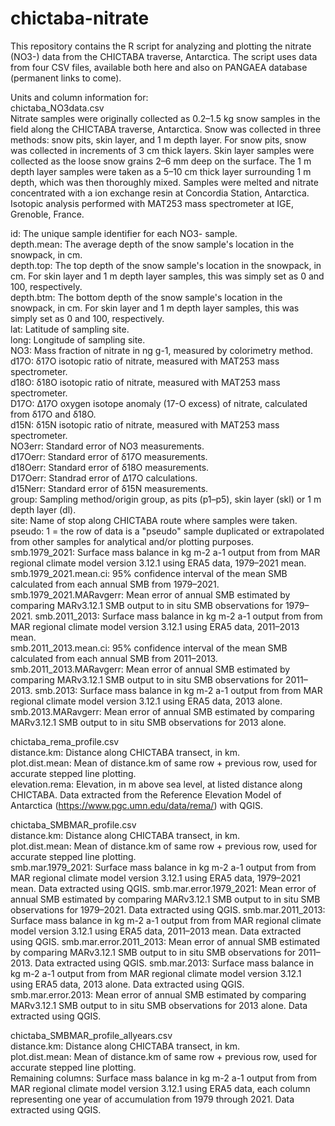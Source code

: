 # chictaba-nitrate
This repository contains the R script for analyzing and plotting the nitrate (NO3-) data from the CHICTABA traverse, Antarctica.
The script uses data from four CSV files, available both here and also on PANGAEA database (permanent links to come).

Units and column information for:  
chictaba_NO3data.csv  
Nitrate samples were originally collected as 0.2–1.5 kg snow samples in the field along the CHICTABA traverse, Antarctica. Snow was collected in three methods: snow pits, skin layer, and 1 m depth layer. For snow pits, snow was collected in increments of 3 cm thick layers. Skin layer samples were collected as the loose snow grains 2–6 mm deep on the surface. The 1 m depth layer samples were taken as a 5–10 cm thick layer surrounding 1 m depth, which was then thoroughly mixed. Samples were melted and nitrate concentrated with a ion exchange resin at Concordia Station, Antarctica. Isotopic analysis performed with MAT253 mass spectrometer at IGE, Grenoble, France.

id: The unique sample identifier for each NO3- sample.  
depth.mean: The average depth of the snow sample's location in the snowpack, in cm.  
depth.top: The top depth of the snow sample's location in the snowpack, in cm. For skin layer and 1 m depth layer samples, this was simply set as 0 and 100, respectively.  
depth.btm: The bottom depth of the snow sample's location in the snowpack, in cm. For skin layer and 1 m depth layer samples, this was simply set as 0 and 100, respectively.  
lat: Latitude of sampling site.  
long: Longitude of sampling site.  
NO3: Mass fraction of nitrate in ng g-1, measured by colorimetry method.  
d17O: δ17O isotopic ratio of nitrate, measured with MAT253 mass spectrometer.  
d18O: δ18O isotopic ratio of nitrate, measured with MAT253 mass spectrometer.  
D17O: Δ17O oxygen isotope anomaly (17-O excess) of nitrate, calculated from δ17O and δ18O.  
d15N: δ15N isotopic ratio of nitrate, measured with MAT253 mass spectrometer.  
NO3err: Standard error of NO3 measurements.  
d17Oerr: Standard error of δ17O measurements.  
d18Oerr: Standard error of δ18O measurements.  
D17Oerr: Standrad error of Δ17O calculations.  
d15Nerr: Standard error of δ15N measurements.  
group: Sampling method/origin group, as pits (p1–p5), skin layer (skl) or 1 m depth layer (dl).  
site: Name of stop along CHICTABA route where samples were taken.  
pseudo: 1 = the row of data is a "pseudo" sample duplicated or extrapolated from other samples for analytical and/or plotting purposes.  
smb.1979_2021: Surface mass balance in kg m-2 a-1 output from from MAR regional climate model version 3.12.1 using ERA5 data, 1979–2021 mean.  
smb.1979_2021.mean.ci: 95% confidence interval of the mean SMB calculated from each annual SMB from 1979–2021.
smb.1979_2021.MARavgerr: Mean error of annual SMB estimated by comparing MARv3.12.1 SMB output to in situ SMB observations for 1979–2021.
smb.2011_2013: Surface mass balance in kg m-2 a-1 output from from MAR regional climate model version 3.12.1 using ERA5 data, 2011–2013 mean.  
smb.2011_2013.mean.ci: 95% confidence interval of the mean SMB calculated from each annual SMB from 2011–2013.
smb.2011_2013.MARavgerr: Mean error of annual SMB estimated by comparing MARv3.12.1 SMB output to in situ SMB observations for 2011–2013.
smb.2013: Surface mass balance in kg m-2 a-1 output from from MAR regional climate model version 3.12.1 using ERA5 data, 2013 alone.  
smb.2013.MARavgerr: Mean error of annual SMB estimated by comparing MARv3.12.1 SMB output to in situ SMB observations for 2013 alone.

chictaba_rema_profile.csv  
distance.km: Distance along CHICTABA transect, in km.  
plot.dist.mean: Mean of distance.km of same row + previous row, used for accurate stepped line plotting.  
elevation.rema: Elevation, in m above sea level, at listed distance along CHICTABA. Data extracted from the Reference Elevation Model of Antarctica (https://www.pgc.umn.edu/data/rema/) with QGIS.  

chictaba_SMBMAR_profile.csv  
distance.km: Distance along CHICTABA transect, in km.  
plot.dist.mean: Mean of distance.km of same row + previous row, used for accurate stepped line plotting.  
smb.mar.1979_2021: Surface mass balance in kg m-2 a-1 output from from MAR regional climate model version 3.12.1 using ERA5 data, 1979–2021 mean. Data extracted using QGIS.
smb.mar.error.1979_2021: Mean error of annual SMB estimated by comparing MARv3.12.1 SMB output to in situ SMB observations for 1979–2021. Data extracted using QGIS.
smb.mar.2011_2013: Surface mass balance in kg m-2 a-1 output from from MAR regional climate model version 3.12.1 using ERA5 data, 2011–2013 mean. Data extracted using QGIS.
smb.mar.error.2011_2013: Mean error of annual SMB estimated by comparing MARv3.12.1 SMB output to in situ SMB observations for 2011–2013. Data extracted using QGIS.
smb.mar.2013: Surface mass balance in kg m-2 a-1 output from from MAR regional climate model version 3.12.1 using ERA5 data, 2013 alone. Data extracted using QGIS.
smb.mar.error.2013: Mean error of annual SMB estimated by comparing MARv3.12.1 SMB output to in situ SMB observations for 2013 alone. Data extracted using QGIS.

chictaba_SMBMAR_profile_allyears.csv  
distance.km: Distance along CHICTABA transect, in km.  
plot.dist.mean: Mean of distance.km of same row + previous row, used for accurate stepped line plotting.  
Remaining columns: Surface mass balance in kg m-2 a-1 output from from MAR regional climate model version 3.12.1 using ERA5 data, each column representing one year of accumulation from 1979 through 2021. Data extracted using QGIS.

